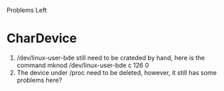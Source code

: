 Problems Left
# CharDevice
1. /dev/linux-user-bde still need to be crateded by hand, here is the command
	mknod /dev/linux-user-bde c 126 0
2. The device under /proc need to be deleted, however, it still has some problems here?
